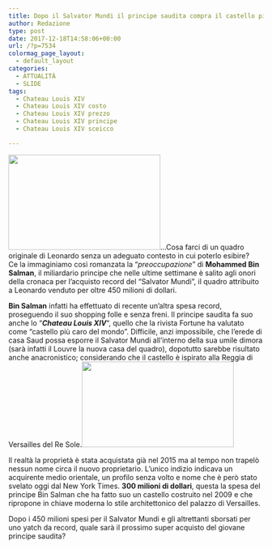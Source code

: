 ```yaml
---
title: Dopo il Salvator Mundi il principe saudita compra il castello più caro del mondo
author: Redazione
type: post
date: 2017-12-18T14:58:06+00:00
url: /?p=7534
colormag_page_layout:
  - default_layout
categories:
  - ATTUALITÀ
  - SLIDE
tags:
  - Chateau Louis XIV
  - Chateau Louis XIV costo
  - Chateau Louis XIV prezzo
  - Chateau Louis XIV principe
  - Chateau Louis XIV sceicco

---
```

<img decoding="async" loading="lazy" class="alignnone size-medium wp-image-7539 alignleft" src="https://progressonline.it/wp-content/uploads/2017/12/salvator-mundi-300x188.jpeg" alt="" width="300" height="188" />&#8230;Cosa farci di un quadro originale di Leonardo senza un adeguato contesto in cui poterlo esibire?  
Ce la immaginiamo così romanzata la &#8220;_preoccupazione_&#8221; di **Mohammed Bin Salman**, il miliardario principe che nelle ultime settimane è salito agli onori della cronaca per l&#8217;acquisto record del &#8220;Salvator Mundi&#8221;, il quadro attribuito a Leonardo venduto per oltre 450 milioni di dollari.

**Bin Salman** infatti ha effettuato di recente un&#8217;altra spesa record, proseguendo il suo shopping folle e senza freni. Il principe saudita fa suo anche lo &#8220;_**Chateau Louis XIV**_&#8220;, quello che la rivista Fortune ha valutato come &#8220;castello più caro del mondo&#8221;. Difficile, anzi impossibile, che l&#8217;erede di casa Saud possa esporre il Salvator Mundi all&#8217;interno della sua umile dimora (sarà infatti il Louvre la nuova casa del quadro), dopotutto sarebbe risultato anche anacronistico; considerando che il castello è ispirato alla Reggia di Versailles del Re Sole.<img decoding="async" loading="lazy" class="alignnone size-medium wp-image-7538 alignright" src="https://progressonline.it/wp-content/uploads/2017/12/bin-salman-300x169.jpg" alt="" width="300" height="169" />

Il realtà la proprietà è stata acquistata già nel 2015 ma al tempo non trapelò nessun nome circa il nuovo proprietario. L&#8217;unico indizio indicava un acquirente medio orientale, un profilo senza volto e nome che è però stato svelato oggi dal New York Times. **300 milioni di dollari**, questa la spesa del principe Bin Salman che ha fatto suo un castello costruito nel 2009 e che ripropone in chiave moderna lo stile architettonico del palazzo di Versailles.

Dopo i 450 milioni spesi per il Salvator Mundi e gli altrettanti sborsati per uno yatch da record, quale sarà il prossimo super acquisto del giovane principe saudita?